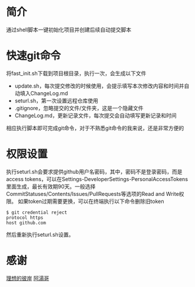 # 简介
通过shell脚本一键初始化项目并创建后续自动提交脚本

# 快速git命令
将fast_init.sh下载到项目根目录，执行一次，会生成以下文件

* update.sh，每次提交修改的时候使用，会提示填写本次修改内容和时间并自动填入ChangeLog.md
* seturl.sh，第一次设置远程仓库使用
* .gitignore，忽略提交的文件/文件夹，这是一个隐藏文件
* ChangeLog.md，更新记录文件，每次提交会自动填写更新记录和时间

相应执行脚本即可完成git命令，对于不熟悉git命令的我来说，还是非常方便的

# 权限设置
执行seturl.sh会要求提供github用户名密码，其中，密码不是登录密码，而是access tokens，可以在Settings-DeveloperSettings-PersonalAccessTokens里面生成，最长有效期90天。一般选择CommitStatuses/Contents/Issues/PullRequests等选项的Read and Write权限。
如果token过期需要更换，可以在终端执行以下命令删除旧token
```
$ git credential reject
protocol https
host github.com

```
然后重新执行seturl.sh设置。

# 感谢
[理想的彼岸](https://www.zdynb.cn/2022/kuai-su-chu-shi-hua-git-cang-ku.html)
[阿湯哥](https://blog.csdn.net/ttyy1112/article/details/107863210)



